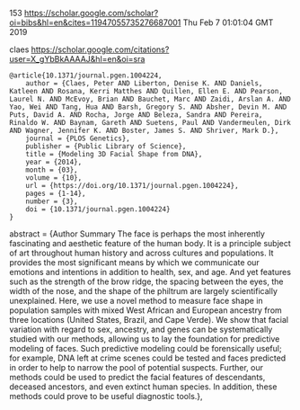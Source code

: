 153
https://scholar.google.com/scholar?oi=bibs&hl=en&cites=11947055735276687001
Thu Feb  7 01:01:04 GMT 2019


claes
https://scholar.google.com/citations?user=X_gYbBkAAAAJ&hl=en&oi=sra


```
@article{10.1371/journal.pgen.1004224,
    author = {Claes, Peter AND Liberton, Denise K. AND Daniels, Katleen AND Rosana, Kerri Matthes AND Quillen, Ellen E. AND Pearson, Laurel N. AND McEvoy, Brian AND Bauchet, Marc AND Zaidi, Arslan A. AND Yao, Wei AND Tang, Hua AND Barsh, Gregory S. AND Absher, Devin M. AND Puts, David A. AND Rocha, Jorge AND Beleza, Sandra AND Pereira, Rinaldo W. AND Baynam, Gareth AND Suetens, Paul AND Vandermeulen, Dirk AND Wagner, Jennifer K. AND Boster, James S. AND Shriver, Mark D.},
    journal = {PLOS Genetics},
    publisher = {Public Library of Science},
    title = {Modeling 3D Facial Shape from DNA},
    year = {2014},
    month = {03},
    volume = {10},
    url = {https://doi.org/10.1371/journal.pgen.1004224},
    pages = {1-14},
    number = {3},
    doi = {10.1371/journal.pgen.1004224}
}
```

    

abstract = {Author Summary The face is perhaps the most inherently fascinating and aesthetic feature of the human body. It is a principle subject of art throughout human history and across cultures and populations. It provides the most significant means by which we communicate our emotions and intentions in addition to health, sex, and age. And yet features such as the strength of the brow ridge, the spacing between the eyes, the width of the nose, and the shape of the philtrum are largely scientifically unexplained. Here, we use a novel method to measure face shape in population samples with mixed West African and European ancestry from three locations (United States, Brazil, and Cape Verde). We show that facial variation with regard to sex, ancestry, and genes can be systematically studied with our methods, allowing us to lay the foundation for predictive modeling of faces. Such predictive modeling could be forensically useful; for example, DNA left at crime scenes could be tested and faces predicted in order to help to narrow the pool of potential suspects. Further, our methods could be used to predict the facial features of descendants, deceased ancestors, and even extinct human species. In addition, these methods could prove to be useful diagnostic tools.},

